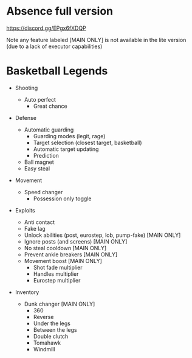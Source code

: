 # Absence full version

https://discord.gg/EPgx6fXDQP

Note any feature labeled [MAIN ONLY] is not available in the lite version (due to a lack of executor capabilities)

# Basketball Legends

- Shooting
  - Auto perfect
    - Great chance

- Defense
  - Automatic guarding
    - Guarding modes (legit, rage)
    - Target selection (closest target, basketball)
    - Automatic target updating
    - Prediction
  - Ball magnet
  - Easy steal
 
- Movement
  - Speed changer
    - Possession only toggle
   
- Exploits
  - Anti contact
  - Fake lag
  - Unlock abilities (post, eurostep, lob, pump-fake) [MAIN ONLY]
  - Ignore posts (and screens) [MAIN ONLY]
  - No steal cooldown [MAIN ONLY]
  - Prevent ankle breakers [MAIN ONLY]
  - Movement boost [MAIN ONLY]
    - Shot fade multiplier
    - Handles multiplier
    - Eurostep multiplier
   
- Inventory
  - Dunk changer [MAIN ONLY]
    - 360
    - Reverse
    - Under the legs
    - Between the legs
    - Double clutch
    - Tomahawk
    - Windmill
   
